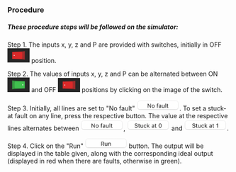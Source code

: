 ### Procedure
##### These procedure steps will be followed on the simulator:  

Step 1. The inputs x, y, z and P are provided with switches, initially in OFF <img src="images/switchoff.jpg" width="50px"> position.  



Step 2. The values of inputs x, y, z and P can be alternated between ON <img src="images/switchon.jpg" width="50px"> and OFF <img src="images/switchoff.jpg" width="50px"> positions by clicking on the image of the switch.

Step 3. Initially, all lines are set to "No fault" <img src="images/nofault.jpg" height="25px">. To set a stuck-at fault on any line, press the respective button. The value at the respective lines alternates between <img src="images/nofault.jpg" height="25px">, <img src="images/sa0.jpg" height="25px"> and <img src="images/sa1.jpg" height="25px">.

Step 4. Click on the "Run" <img src="images/run.jpg" height="22.5px"> button. The output will be displayed in the table given, along with the corresponding ideal output (displayed in red when there are faults, otherwise in green). 

